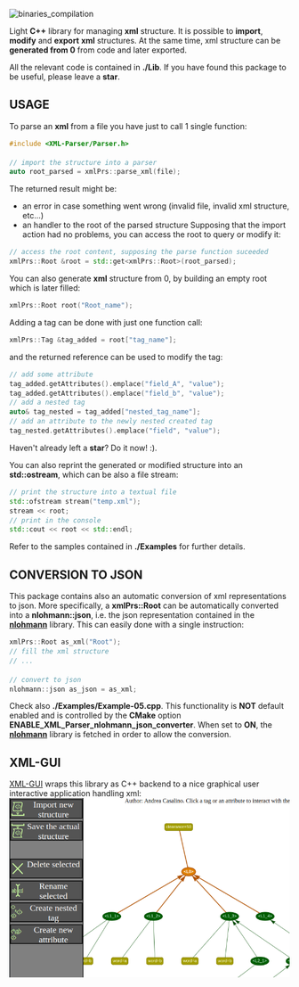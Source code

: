 ![binaries_compilation](https://github.com/andreacasalino/XML-parser/actions/workflows/runTests.yml/badge.svg)

Light **C++** library for managing **xml** structure. It is possible to **import**, **modify** and **export** **xml** structures. At the same time, xml structure can  be **generated from 0** from code and later exported.

All the relevant code is contained in **./Lib**.
If you have found this package to be useful, please leave a **star**.

## USAGE

To parse an **xml** from a file you have just to call 1 single function:
```cpp
#include <XML-Parser/Parser.h>

// import the structure into a parser
auto root_parsed = xmlPrs::parse_xml(file);
```

The returned result might be:
- an error in case something went wrong (invalid file, invalid xml structure, etc...)
- an handler to the root of the parsed structure
Supposing that the import action had no problems, you can access the root to query or modify it:
```cpp
// access the root content, supposing the parse function suceeded
xmlPrs::Root &root = std::get<xmlPrs::Root>(root_parsed);
```

You can also generate **xml** structure from 0, by building an empty root which is later filled:
```cpp
xmlPrs::Root root("Root_name");
```

Adding a tag can be done with just one function call:
```cpp
xmlPrs::Tag &tag_added = root["tag_name"];
```

and the returned reference can be used to modify the tag:
```cpp
// add some attribute
tag_added.getAttributes().emplace("field_A", "value");
tag_added.getAttributes().emplace("field_b", "value");
// add a nested tag
auto& tag_nested = tag_added["nested_tag_name"];
// add an attribute to the newly nested created tag
tag_nested.getAttributes().emplace("field", "value");
```

Haven't already left a **star**? Do it now! :).

You can also reprint the generated or modified structure into an **std::ostream**, which can be also a file stream:
```cpp
// print the structure into a textual file
std::ofstream stream("temp.xml");
stream << root;
// print in the console
std::cout << root << std::endl;
```

Refer to the samples contained in **./Examples** for further details.

## CONVERSION TO JSON

This package contains also an automatic conversion of xml representations to json. 
More specifically, a **xmlPrs::Root** can be automatically converted into a **nlohmann::json**, i.e. the json representation 
contained in the [**nlohmann**](https://github.com/nlohmann/json) library. 
This can easily done with a single instruction:
```cpp
xmlPrs::Root as_xml("Root");
// fill the xml structure
// ...

// convert to json
nlohmann::json as_json = as_xml;
```

Check also **./Examples/Example-05.cpp**.
This functionality is **NOT** default enabled and is controlled by the **CMake** option **ENABLE_XML_Parser_nlohmann_json_converter**. 
When set to **ON**, the [**nlohmann**](https://github.com/nlohmann/json) library is fetched in order to allow the conversion.

## XML-GUI

[XML-GUI](https://github.com/andreacasalino/XML-GUI) wraps this library as C++ backend to a nice graphical user interactive application handling xml:
![Example using XML-GUI](https://github.com/andreacasalino/XML-GUI/blob/master/Example.png)

